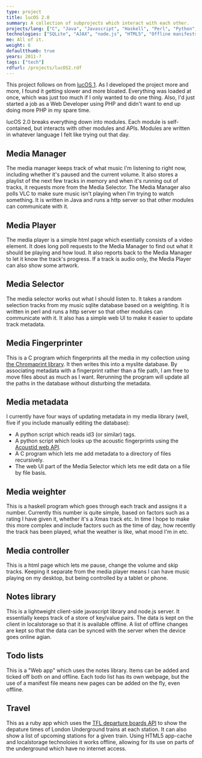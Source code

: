 ```yaml
---
type: project
title: lucOS 2.0
summary: A collection of subprojects which interact with each other.
projects/lang: ["C", "Java", "Javascript", "Haskell", "Perl", "Python", "Ruby"]
technologies: ["SQLite", "AJAX", "node.js", "HTML5", "Offline manifests"]
me: All of it.
weight: 6
defaultthumb: true
years: 2011-?
tags: ["tech"]
rdfurl: /projects/lucOS2.rdf
---
```

This project follows on from [lucOS 1](/projects/lucOS). As I developed the project more and more, I found it getting slower and more bloated. Everything was loaded at once, which was just too much if I only wanted to do one thing. Also, I'd just started a job as a Web Developer using PHP and didn't want to end up doing more PHP in my spare time.

lucOS 2.0 breaks everything down into modules. Each module is self-contained, but interacts with other modules and APIs. Modules are written in whatever language I felt like trying out that day.

Media Manager
-------------

The media manager keeps track of what music I'm listening to right now, including whether it's paused and the current volume. It also stores a playlist of the next few tracks in memory and when it's running out of tracks, it requests more from the Media Selector. The Media Manager also polls VLC to make sure music isn't playing when I'm trying to watch something. It is written in Java and runs a http server so that other modules can communicate with it.

Media Player
------------

The media player is a simple html page which esentially consists of a video element. It does long poll requests to the Media Manager to find out what it should be playing and how loud. It also reports back to the Media Manager to let it know the track's progress. If a track is audio only, the Media Player can also show some artwork.

Media Selector
--------------

The media selector works out what I should listen to. It takes a random selection tracks from my music sqlite database based on a weighting. It is written in perl and runs a http server so that other modules can communicate with it. It also has a simple web UI to make it easier to update track metadata.

Media Fingerprinter
-------------------

This is a C program which fingerprints all the media in my collection using [the Chromaprint library](http://acoustid.org/chromaprint). It then writes this into a myslite database. By associating metadata with a fingerprint rather than a file path, I am free to move files about as much as I want. Rerunning the program will update all the paths in the database without disturbing the metadata.

Media metadata
--------------

I currently have four ways of updating metadata in my media library (well, five if you include manually editing the database):

*   A python script which reads id3 (or similar) tags.
*   A python script which looks up the acoustic fingerprints using the [Acoustid web API](http://acoustid.org/webservice).
*   A C program which lets me add metadata to a directory of files recursively.
*   The web UI part of the Media Selector which lets me edit data on a file by file basis.

Media weighter
--------------

This is a haskell program which goes through each track and assigns it a number. Currently this number is quite simple, based on factors such as a rating I have given it, whether it's a Xmas track etc. In time I hope to make this more complex and include factors such as the time of day, how recently the track has been played, what the weather is like, what mood I'm in etc.

Media controller
----------------

This is a html page which lets me pause, change the volume and skip tracks. Keeping it separate from the media player means I can have music playing on my desktop, but being controlled by a tablet or phone.

Notes library
-------------

This is a lightweight client-side javascript library and node.js server. It essentially keeps track of a store of key/value pairs. The data is kept on the client in localstorage so that it is available offline. A list of offline changes are kept so that the data can be synced with the server when the device goes online agian.

Todo lists
----------

This is a "Web app" which uses the notes library. Items can be added and ticked off both on and offline. Each todo list has its own webpage, but the use of a manifest file means new pages can be added on the fly, even offline.

Travel
------

This as a ruby app which uses the [TFL departure boards API](http://www.tfl.gov.uk/businessandpartners/syndication/16493.aspx#17615) to show the depature times of London Underground trains at each station. It can also show a list of upcoming stations for a given train. Using HTML5 app-cache and localstorage technoloies it works offline, allowing for its use on parts of the underground which have no internet access.
